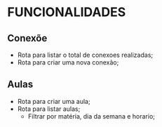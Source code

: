 # FUNCIONALIDADES

## Conexõe

- Rota para listar o total de conexoes realizadas;
- Rota para criar uma nova conexão;

## Aulas 

- Rota para criar uma aula;
- Rota para listar aulas;
  - Filtrar por matéria, dia da semana e horario;

